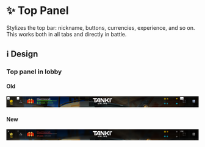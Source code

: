 # ✨ Top Panel

Stylizes the top bar: nickname, buttons, currencies, experience, and so on. This works both in all tabs and directly in battle.

## ℹ️ Design

### Top panel in lobby

#### Old

![](/images/general/old/toppanel.png)

#### New

![](/images/general/new/toppanel.png)
